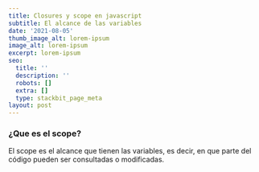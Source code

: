 ```yaml
---
title: Closures y scope en javascript
subtitle: El alcance de las variables
date: '2021-08-05'
thumb_image_alt: lorem-ipsum
image_alt: lorem-ipsum
excerpt: lorem-ipsum
seo:
  title: ''
  description: ''
  robots: []
  extra: []
  type: stackbit_page_meta
layout: post
---
```

### ¿Que es el scope?

El scope es el alcance que tienen las variables, es decir, en que parte del código pueden ser consultadas o modificadas.

